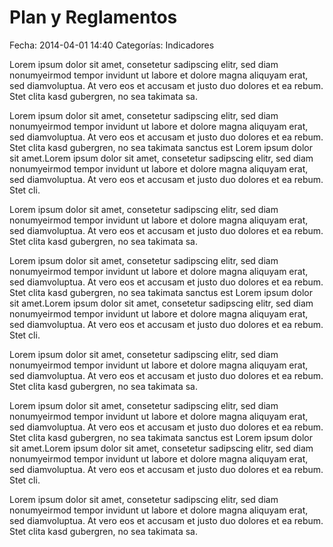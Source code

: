 Plan y Reglamentos
==================

Fecha: 2014-04-01 14:40
Categorías: Indicadores

Lorem ipsum dolor sit amet, consetetur sadipscing elitr, sed diam nonumyeirmod tempor invidunt ut labore et dolore magna aliquyam erat, sed diamvoluptua. At vero eos et accusam et justo duo dolores et ea rebum. Stet clita kasd gubergren, no sea takimata sa.

<!-- break -->

Lorem ipsum dolor sit amet, consetetur sadipscing elitr, sed diam nonumyeirmod tempor invidunt ut labore et dolore magna aliquyam erat, sed diamvoluptua. At vero eos et accusam et justo duo dolores et ea rebum. Stet clita kasd gubergren, no sea takimata sanctus est Lorem ipsum dolor sit amet.Lorem ipsum dolor sit amet, consetetur sadipscing elitr, sed diam nonumyeirmod tempor invidunt ut labore et dolore magna aliquyam erat, sed diamvoluptua. At vero eos et accusam et justo duo dolores et ea rebum. Stet cli.

Lorem ipsum dolor sit amet, consetetur sadipscing elitr, sed diam nonumyeirmod tempor invidunt ut labore et dolore magna aliquyam erat, sed diamvoluptua. At vero eos et accusam et justo duo dolores et ea rebum. Stet clita kasd gubergren, no sea takimata sa.

Lorem ipsum dolor sit amet, consetetur sadipscing elitr, sed diam nonumyeirmod tempor invidunt ut labore et dolore magna aliquyam erat, sed diamvoluptua. At vero eos et accusam et justo duo dolores et ea rebum. Stet clita kasd gubergren, no sea takimata sanctus est Lorem ipsum dolor sit amet.Lorem ipsum dolor sit amet, consetetur sadipscing elitr, sed diam nonumyeirmod tempor invidunt ut labore et dolore magna aliquyam erat, sed diamvoluptua. At vero eos et accusam et justo duo dolores et ea rebum. Stet cli.

Lorem ipsum dolor sit amet, consetetur sadipscing elitr, sed diam nonumyeirmod tempor invidunt ut labore et dolore magna aliquyam erat, sed diamvoluptua. At vero eos et accusam et justo duo dolores et ea rebum. Stet clita kasd gubergren, no sea takimata sa.

Lorem ipsum dolor sit amet, consetetur sadipscing elitr, sed diam nonumyeirmod tempor invidunt ut labore et dolore magna aliquyam erat, sed diamvoluptua. At vero eos et accusam et justo duo dolores et ea rebum. Stet clita kasd gubergren, no sea takimata sanctus est Lorem ipsum dolor sit amet.Lorem ipsum dolor sit amet, consetetur sadipscing elitr, sed diam nonumyeirmod tempor invidunt ut labore et dolore magna aliquyam erat, sed diamvoluptua. At vero eos et accusam et justo duo dolores et ea rebum. Stet cli.

Lorem ipsum dolor sit amet, consetetur sadipscing elitr, sed diam nonumyeirmod tempor invidunt ut labore et dolore magna aliquyam erat, sed diamvoluptua. At vero eos et accusam et justo duo dolores et ea rebum. Stet clita kasd gubergren, no sea takimata sa.
